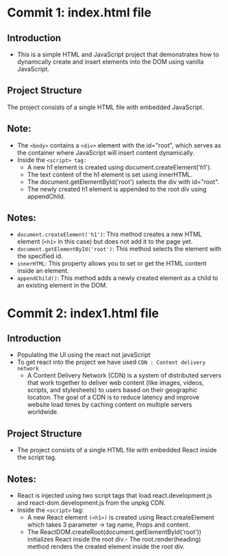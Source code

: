 # Commit 1: index.html file

## Introduction
- This is a simple HTML and JavaScript project that demonstrates how to dynamically create and insert elements into the DOM using vanilla JavaScript. 

## Project Structure
The project consists of a single HTML file with embedded JavaScript.

## Note:
- The `<body>` contains a `<div>` element with the id="root", which serves as the container where JavaScript will insert content dynamically.
- Inside the `<script> tag:`
    - A new h1 element is created using document.createElement('h1').
    - The text content of the h1 element is set using innerHTML.
    - The document.getElementById('root') selects the div with id="root".
    - The newly created h1 element is appended to the root div using appendChild.

## Notes:
- `document.createElement('h1')`: This method creates a new HTML element (`<h1>` in this case) but does not add it to the page yet.
- `document.getElementById('root')`: This method selects the element with the specified id.
- `innerHTML`: This property allows you to set or get the HTML content inside an element.
- `appendChild()`: This method adds a newly created element as a child to an existing element in the DOM.



# Commit 2: index1.html file

## Introduction
- Populating the UI using the react not javaScript
- To get react into the project we have used `CDN : Content delivery network`
    - A Content Delivery Network (CDN) is a system of distributed servers that work together to deliver web content (like images, videos, scripts, and stylesheets) to users based on their geographic location. The goal of a CDN is to reduce latency and improve website load times by caching content on multiple servers worldwide.

## Project Structure
- The project consists of a single HTML file with embedded React inside the script tag.

## Notes:
- React is injected using two script tags that load react.development.js and react-dom.development.js from the unpkg CDN.
- Inside the `<script>` tag:
    - A new React element `(<h1>)` is created using React.createElement which takes 3 parameter -> tag name, Props and content.
    - The ReactDOM.createRoot(document.getElementById('root')) initializes React inside the root div.- The root.render(heading) method renders the created element inside the root div.


